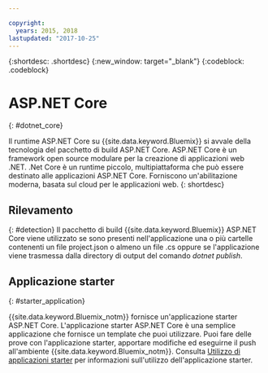 ```yaml
---

copyright:
  years: 2015, 2018
lastupdated: "2017-10-25"
---
```


{:shortdesc: .shortdesc}
{:new_window: target="_blank"}
{:codeblock: .codeblock}


# ASP.NET Core
{: #dotnet_core}

Il runtime ASP.NET Core su {{site.data.keyword.Bluemix}} si avvale della tecnologia del pacchetto di build ASP.NET Core. ASP.NET Core
è un framework open source modulare per la creazione di applicazioni web .NET.
.Net Core è un runtime piccolo, multipiattaforma che può essere destinato alle applicazioni ASP.NET Core.
Forniscono un'abilitazione moderna, basata sul cloud per le applicazioni web.
{: shortdesc}

## Rilevamento
{: #detection}
Il pacchetto di build {{site.data.keyword.Bluemix}} ASP.NET Core viene utilizzato se sono presenti nell'applicazione una o più cartelle contenenti un file project.json o almeno un file .cs oppure se l'applicazione viene trasmessa dalla directory di output del comando *dotnet publish*.

## Applicazione starter
{: #starter_application}

{{site.data.keyword.Bluemix_notm}} fornisce un'applicazione starter ASP.NET Core.  L'applicazione starter ASP.NET Core è una semplice applicazione che fornisce un template che puoi utilizzare. Puoi fare delle prove con l'applicazione starter, apportare modifiche ed eseguirne il push
all'ambiente {{site.data.keyword.Bluemix_notm}}.  Consulta [Utilizzo di applicazioni starter](../common/starter_app_usage.html) per informazioni sull'utilizzo dell'applicazione starter.
